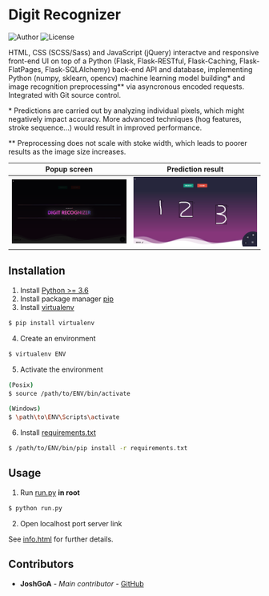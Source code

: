 # Digit Recognizer

![Author](https://img.shields.io/badge/author-JoshGoA-blue) ![License](https://img.shields.io/badge/license-GPL-green)

HTML, CSS (SCSS/Sass) and JavaScript (jQuery) interactve and responsive front-end UI on top of a Python (Flask, Flask-RESTful, Flask-Caching, Flask-FlatPages, Flask-SQLAlchemy) back-end API and database, implementing Python (numpy, sklearn, opencv) machine learning model building* and image recognition preprocessing** via asyncronous encoded requests. Integrated with Git source control.

\* Predictions are carried out by analyzing individual pixels, which might negatively impact accuracy. More advanced techniques (hog features, stroke sequence...) would result in improved performance.

** Preprocessing does not scale with stoke width, which leads to poorer results as the image size increases.

Popup screen                                     |  Prediction result
:-----------------------------------------------:|:-------------------------:
![screenshot(0)](media/screenshot(0).png)  |  ![screenshot(1)](media/screenshot(1).png)


## Installation

1. Install [Python >= 3.6](https://www.python.org/downloads/)
2. Install package manager [pip](https://pip.pypa.io/en/stable/)
3. Install [virtualenv](https://virtualenv.pypa.io/en/latest/userguide/)
```sh
$ pip install virtualenv
```
4. Create an environment
```sh
$ virtualenv ENV
```
5. Activate the environment
```sh
(Posix)
$ source /path/to/ENV/bin/activate
```
```sh
(Windows)
$ \path\to\ENV\Scripts\activate
```
6. Install [requirements.txt](requirements.txt)
```sh
$ /path/to/ENV/bin/pip install -r requirements.txt
```

## Usage

1. Run [run.py](run.py) **in root**
```sh
$ python run.py
```
2. Open localhost port server link

See [info.html](src/static/pages/info.html) for further details.

## Contributors

* **JoshGoA** - *Main contributor* - [GitHub](https://github.com/JoshGoA)
